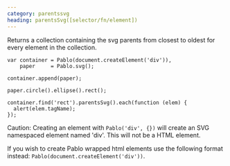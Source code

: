 ```yaml
--- 
category: parentssvg
heading: parentsSvg([selector/fn/element])
---
```


Returns a collection containing the svg parents from closest to oldest for every element in the collection.

    var container = Pablo(document.createElement('div')),
        paper     = Pablo.svg();

    container.append(paper);

    paper.circle().ellipse().rect();

    container.find('rect').parentsSvg().each(function (elem) {
      alert(elem.tagName);
    });


Caution: Creating an element with `Pablo('div', {})` will create an SVG namespaced element named 'div'. This will not be a HTML element.

If you wish to create Pablo wrapped html elements use the following format instead: `Pablo(document.createElement('div'))`. 
